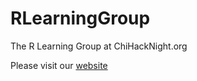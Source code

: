 # RLearningGroup
The R Learning Group at ChiHackNight.org

Please visit our [website](https://jherzberg.github.io/RLearningGroup/)
